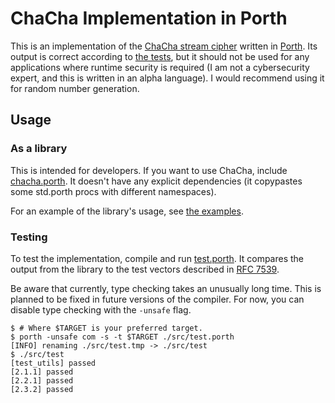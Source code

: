 # ChaCha Implementation in Porth

This is an implementation of the [ChaCha stream
cipher](https://en.wikipedia.org/wiki/ChaCha_(cipher)#ChaCha_variant) written in
[Porth](https://gitlab.com/tsoding/porth). Its output is correct according to
[the tests](./src/test.porth), but it should not be used for any applications
where runtime security is required (I am not a cybersecurity expert, and this is
written in an alpha language). I would recommend using it for random number
generation.

## Usage

### As a library

This is intended for developers. If you want to use ChaCha, include
[chacha.porth](./src/chacha.porth). It doesn't have any explicit dependencies
(it copypastes some std.porth procs with different namespaces).

For an example of the library's usage, see [the examples](./examples).

### Testing

To test the implementation, compile and run [test.porth](./src/test.porth). It
compares the output from the library to the test vectors described in [RFC
7539](./res/chacha-rfc7539.txt).

Be aware that currently, type checking takes an unusually long time. This is
planned to be fixed in future versions of the compiler. For now, you can disable
type checking with the `-unsafe` flag.

```console
$ # Where $TARGET is your preferred target.
$ porth -unsafe com -s -t $TARGET ./src/test.porth
[INFO] renaming ./src/test.tmp -> ./src/test
$ ./src/test
[test_utils] passed
[2.1.1] passed
[2.2.1] passed
[2.3.2] passed
```
